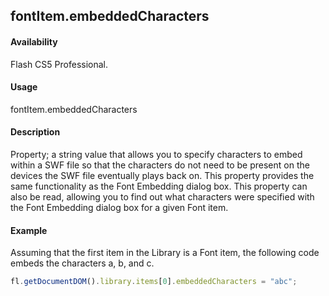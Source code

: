 ## fontItem.embeddedCharacters

#### Availability

Flash CS5 Professional.

#### Usage

fontItem.embeddedCharacters

#### Description

Property; a string value that allows you to specify characters to embed within a SWF file so that the characters do not need to be present on the devices the SWF file eventually plays back on. This property provides the same functionality as the Font Embedding dialog box.
This property can also be read, allowing you to find out what characters were specified with the Font Embedding dialog box for a given Font item.

#### Example


Assuming that the first item in the Library is a Font item, the following code embeds the characters a, b, and c.

```javascript
fl.getDocumentDOM().library.items[0].embeddedCharacters = "abc";
```